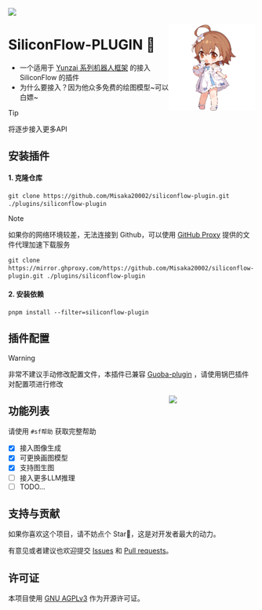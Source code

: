 ![](https://socialify.git.ci/misaka20002/siliconflow-plugin/image?font=KoHo&forks=1&issues=1&language=1&name=1&owner=1&pattern=Circuit%20Board&pulls=1&stargazers=1&theme=Auto)

<img decoding="async" align=right src="resources/readme/girl.png" width="35%">

# SiliconFlow-PLUGIN 🍓

- 一个适用于 [Yunzai 系列机器人框架](https://github.com/yhArcadia/Yunzai-Bot-plugins-index) 的接入 SiliconFlow 的插件
- 为什么要接入？因为他众多免费的绘图模型~可以白嫖~

> [!TIP]
> 将逐步接入更多API

## 安装插件

#### 1. 克隆仓库

```
git clone https://github.com/Misaka20002/siliconflow-plugin.git ./plugins/siliconflow-plugin
```

> [!NOTE]
> 如果你的网络环境较差，无法连接到 Github，可以使用 [GitHub Proxy](https://mirror.ghproxy.com/) 提供的文件代理加速下载服务
>
> ```
> git clone https://mirror.ghproxy.com/https://github.com/Misaka20002/siliconflow-plugin.git ./plugins/siliconflow-plugin
> ```

#### 2. 安装依赖

```
pnpm install --filter=siliconflow-plugin
```

## 插件配置

> [!WARNING]
> 非常不建议手动修改配置文件，本插件已兼容 [Guoba-plugin](https://github.com/guoba-yunzai/guoba-plugin) ，请使用锅巴插件对配置项进行修改

<img decoding="async" align=right src="https://github.com/user-attachments/assets/d8b39d2a-84b7-4856-9bb1-ce79b41a310c" width="35%">

## 功能列表

请使用 `#sf帮助` 获取完整帮助

- [x] 接入图像生成
- [x] 可更换画图模型
- [x] 支持图生图
- [ ] 接入更多LLM推理
- [ ] TODO...

## 支持与贡献

如果你喜欢这个项目，请不妨点个 Star🌟，这是对开发者最大的动力。

有意见或者建议也欢迎提交 [Issues](https://github.com/Misaka20002/siliconflow-plugin/issues) 和 [Pull requests](https://github.com/Misaka20002/siliconflow-plugin/pulls)。

## 许可证

本项目使用 [GNU AGPLv3](https://choosealicense.com/licenses/agpl-3.0/) 作为开源许可证。
